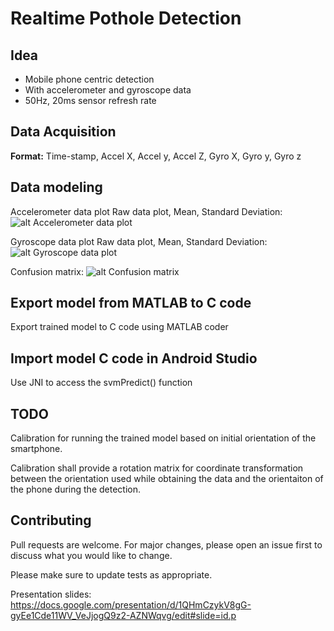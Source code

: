 # Realtime Pothole Detection

## Idea
* Mobile phone centric detection 
* With accelerometer and gyroscope data
* 50Hz, 20ms sensor refresh rate


## Data Acquisition
__Format:__ Time-stamp, Accel X, Accel y, Accel Z, Gyro X, Gyro y, Gyro z 

## Data modeling 
Accelerometer data plot Raw data plot, Mean, Standard Deviation:
![alt Accelerometer data plot](https://user-images.githubusercontent.com/7314342/84470416-f26a0280-aca0-11ea-8fc1-d0a50099a787.png)

Gyroscope data plot Raw data plot, Mean, Standard Deviation:
![alt Gyroscope data plot](https://user-images.githubusercontent.com/7314342/84470469-0a418680-aca1-11ea-9ade-d4b96ba2bf5a.png)

Confusion matrix:
![alt Confusion matrix](https://user-images.githubusercontent.com/7314342/84469612-1af0fd00-ac9f-11ea-8e7d-966416111ba9.png)

## Export model from MATLAB to C code
Export trained model to C code using MATLAB coder

## Import model C code in Android Studio
Use JNI to access the svmPredict() function

## TODO 
Calibration for running the trained model based on initial orientation of the smartphone.

Calibration shall provide a rotation matrix for coordinate transformation between the orientation used while obtaining the data and the orientaiton of the phone during the detection.


## Contributing
Pull requests are welcome. For major changes, please open an issue first to discuss what you would like to change.

Please make sure to update tests as appropriate.

Presentation slides:
https://docs.google.com/presentation/d/1QHmCzykV8gG-gyEe1Cde11WV_VeJjogQ9z2-AZNWqvg/edit#slide=id.p

